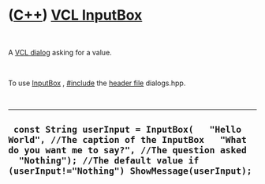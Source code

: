 
 

 

 

 

 

([C++](Cpp.md)) [VCL InputBox](CppVclInputBox.md)
===================================================

 

A [VCL dialog](CppVclDialog.md) asking for a value.

 

To use [InputBox](CppVclInputBox.md) , [\#include](CppInclude.md) the
[header file](CppHeaderFile.md) dialogs.hpp.

 

  --------------------------------------------------------------------------------------------------------------------------------------------------------------------------------------------------------------------------------
  ` const String userInput = InputBox(   "Hello World", //The caption of the InputBox   "What do you want me to say?", //The question asked   "Nothing"); //The default value if (userInput!="Nothing") ShowMessage(userInput);`
  --------------------------------------------------------------------------------------------------------------------------------------------------------------------------------------------------------------------------------

 

 

 

 

 

 



